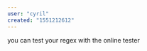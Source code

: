 ```yaml
---
user: "cyril"
created: "1551212612"
---
```


you can test your regex with the online tester [](https://extendsclass.com/regex-tester.html)
